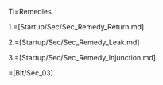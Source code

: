 Ti=Remedies

1.=[Startup/Sec/Sec_Remedy_Return.md]

2.=[Startup/Sec/Sec_Remedy_Leak.md]

3.=[Startup/Sec/Sec_Remedy_Injunction.md]

=[Bit/Sec_03]